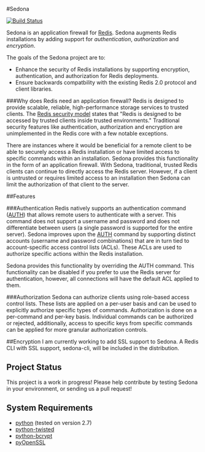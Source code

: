 #Sedona

[![Build Status](https://travis-ci.org/urbanski/sedona.png?branch=master)](https://travis-ci.org/urbanski/sedona)

Sedona is an application firewall for [Redis](http://redis.io). Sedona augments Redis installations by adding support for *authentication*, *authorization* and *encryption*.

The goals of the Sedona project are to:

* Enhance the security of Redis installations by supporting encryption, authentication, and authorization for Redis deployments.
* Ensure backwards compatbility with the existing Redis 2.0 protocol and client libraries.

###Why does Redis need an application firewall?
Redis is designed to provide scalable, reliable, high-performance storage services to trusted clients. The [Redis security model](http://redis.io/topics/security) states that "Redis is designed to be accessed by trusted clients inside trusted environments." Traditional security features like authentication, authorization and encryption are unimplemented in the Redis core with a few notable exceptions.

There are instances where it would be beneficial for a remote client to be able to securely access a Redis installation or have limited access to specific commands within an installation. Sedona provides this functionality in the form of an application firewall. With Sedona, traditional, trusted Redis clients can continue to directly access the Redis server. However, if a client is untrusted or requires limited access to an installation then Sedona can limit the authorization of that client to the server.

##Features

###Authentication
Redis natively supports an authentication command \([AUTH](http://redis.io/commands/auth)\) that allows remote users to authenticate with a server. This command does not support a username and password and does not differentiate between users (a single password is supported for the entire server). Sedona improves upon the [AUTH](http://redis.io/commands/auth) command by supporting distinct accounts (username and password combinations) that are in turn tied to account-specific access control lists (ACLs). These ACLs are used to authorize specific actions within the Redis installation.

Sedona provides this functionality by overriding the AUTH command. This functionality can be disabled if you prefer to use the Redis server for authentication, however, all connections will have the default ACL applied to them.

###Authorization
Sedona can authorize clients using role-based access control lists. These lists are applied on a per-user basis and can be used to explicitly authorize specific types of commands. Authorization is done on a per-command and per-key basis. Individual commands can be authorized or rejected, additionally, access to specific keys from specific commands can be applied for more granular authorization controls.

##Encryption
I am currently working to add SSL support to Sedona. A Redis CLI with SSL support, sedona-cli, will be included in the distribution.

## Project Status

This project is a work in progress! Please help contribute by testing Sedona in your environment, or sending us a pull request!

## System Requirements

* [python](http://www.python.org) (tested on version 2.7)
* [python-twisted](https://pypi.python.org/pypi/Twisted)
* [python-bcrypt](http://www.mindrot.org/projects/py-bcrypt/)
* [pyOpenSSL](https://pypi.python.org/pypi/pyOpenSSL)

